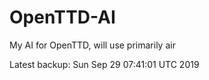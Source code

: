 # OpenTTD-AI
My AI for OpenTTD, will use primarily air

Latest backup: Sun Sep 29 07:41:01 UTC 2019
